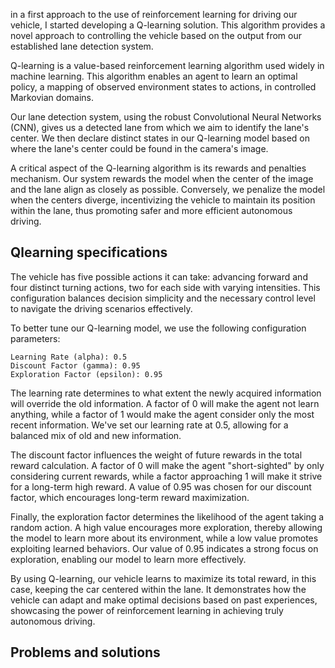 in a first approach to the use of reinforcement learning for driving our vehicle, I started developing a Q-learning solution. This algorithm provides a novel approach to controlling the vehicle based on the output from our established lane detection system.

Q-learning is a value-based reinforcement learning algorithm used widely in machine learning. This algorithm enables an agent to learn an optimal policy, a mapping of observed environment states to actions, in controlled Markovian domains.

Our lane detection system, using the robust Convolutional Neural Networks (CNN), gives us a detected lane from which we aim to identify the lane's center. We then declare distinct states in our Q-learning model based on where the lane's center could be found in the camera's image.

A critical aspect of the Q-learning algorithm is its rewards and penalties mechanism. Our system rewards the model when the center of the image and the lane align as closely as possible. Conversely, we penalize the model when the centers diverge, incentivizing the vehicle to maintain its position within the lane, thus promoting safer and more efficient autonomous driving.

## Qlearning specifications
The vehicle has five possible actions it can take: advancing forward and four distinct turning actions, two for each side with varying intensities. This configuration balances decision simplicity and the necessary control level to navigate the driving scenarios effectively.

To better tune our Q-learning model, we use the following configuration parameters:

    Learning Rate (alpha): 0.5
    Discount Factor (gamma): 0.95
    Exploration Factor (epsilon): 0.95

The learning rate determines to what extent the newly acquired information will override the old information. A factor of 0 will make the agent not learn anything, while a factor of 1 would make the agent consider only the most recent information. We've set our learning rate at 0.5, allowing for a balanced mix of old and new information.

The discount factor influences the weight of future rewards in the total reward calculation. A factor of 0 will make the agent "short-sighted" by only considering current rewards, while a factor approaching 1 will make it strive for a long-term high reward. A value of 0.95 was chosen for our discount factor, which encourages long-term reward maximization.

Finally, the exploration factor determines the likelihood of the agent taking a random action. A high value encourages more exploration, thereby allowing the model to learn more about its environment, while a low value promotes exploiting learned behaviors. Our value of 0.95 indicates a strong focus on exploration, enabling our model to learn more effectively.

By using Q-learning, our vehicle learns to maximize its total reward, in this case, keeping the car centered within the lane. It demonstrates how the vehicle can adapt and make optimal decisions based on past experiences, showcasing the power of reinforcement learning in achieving truly autonomous driving.
## Problems and solutions
